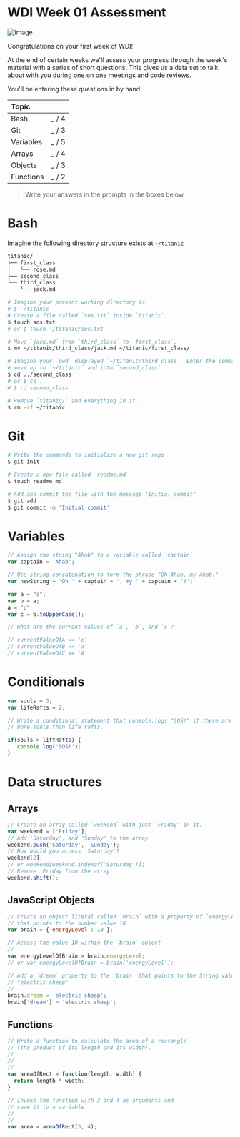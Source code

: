 # WDI Week 01 Assessment

![image](http://i.giphy.com/U5dt0Gc98oybK.gif)

Congratulations on your first week of WDI!

At the end of certain weeks we'll assess your progress through the week's
material with a series of short questions.  This gives us a data set to talk
about with you during one on one meetings and code reviews.

You'll be entering these questions in by hand.

| Topic |        |
| :--   | :--    |
| Bash  |  _ / 4 |
| Git   |  _ / 3 |
| Variables | _ / 5 |
| Arrays    | _ / 4 |
| Objects   | _ / 3 |
| Functions | _ / 2 |

> Write your answers in the prompts in the boxes below

# Bash

Imagine the following directory structure exists at `~/titanic`

```sh
titanic/
├── first_class
│   └── rose.md
├── second_class
└── third_class
    └── jack.md
```

```sh
# Imagine your present working directory is
# $ ~/titanic
# Create a file called `sos.txt` inside `titanic`.
$ touch sos.txt
# or $ touch ~/titanic/sos.txt

# Move `jack.md` from `third_class` to `first_class`.
$ mv ~/titanic/third_class/jack.md ~/titanic/first_class/

# Imagine your `pwd` displayed `~/titanic/third_class`. Enter the commands to
# move up to `~/titanic` and into `second_class`.
$ cd ../second_class
# or $ cd ..
# $ cd second_class

# Remove `titanic/` and everything in it.
$ rm -rf ~/titanic
```



# Git

```sh
# Write the commands to initialize a new git repo
$ git init

# Create a new file called `readme.md`
$ touch readme.md

# Add and commit the file with the message "Initial commit"
$ git add .
$ git commit -m 'Initial commit'

```

# Variables

```js
// Assign the string "Ahab" to a variable called `captain`
var captain = 'Ahab';

// Use string concatenation to form the phrase "Oh Ahab, my Ahab!"
var newString = 'Oh ' + captain + ', my ' + captain + '!';
```

```js
var a = "a";
var b = a;
a = "c"
var c = b.toUpperCase();

// What are the current values of `a`, `b`, and `c`?

// currentValueOfA == 'c'
// currentValueOfB == 'a'
// currentValueOfC == 'A'
```

# Conditionals

```js
var souls = 3;
var lifeRafts = 2;

// Write a conditional statement that console.logs "SOS!" if there are
// more souls than life rafts.

if(souls > liftRafts) {
   console.log('SOS!');
}


```

# Data structures

## Arrays

```js
// Create an array called `weekend` with just 'Friday' in it.
var weekend = ['Friday'];
// Add 'Saturday', and 'Sunday' to the array
weekend.push('Saturday', 'Sunday');
// How would you access 'Saturday'?
weekend[2];
// or weekend[weekend.indexOf('Saturday')];
// Remove 'Friday from the array'
weekend.shift();

```

## JavaScript Objects

```js
// Create an object literal called `brain` with a property of `energyLevel`
// that points to the number value 10
var brain = { energyLevel : 10 };

// Access the value 10 within the `brain` object
//
var energyLevelOfBrain = brain.energyLevel;
// or var energyLevelOfBrain = brain['energyLevel'];

// Add a `dream` property to the `brain` that points to the String value
// "electric sheep"
//
brain.dream = 'electric sheep';
brain['dream'] = 'electric sheep';  
```

## Functions

```js
// Write a function to calculate the area of a rectangle
// (the product of its length and its width).
//
//
//
var areaOfRect = function(length, width) {
  return length * width;
}
```

```js
// Invoke the function with 3 and 4 as arguments and
// save it to a variable
//
//
var area = areaOfRect(3, 4);
```
